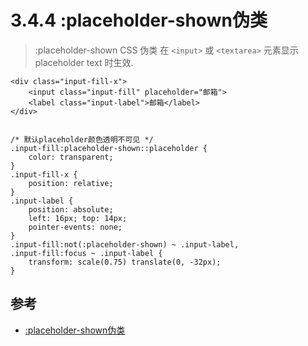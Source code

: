 # 3.4.4 :placeholder-shown伪类

>:placeholder-shown CSS 伪类 在 `<input>` 或 `<textarea>` 元素显示 placeholder text 时生效.

```
<div class="input-fill-x">
    <input class="input-fill" placeholder="邮箱">
    <label class="input-label">邮箱</label>
</div>


/* 默认placeholder颜色透明不可见 */
.input-fill:placeholder-shown::placeholder {
    color: transparent;
}
.input-fill-x {
    position: relative;
}
.input-label {
    position: absolute;
    left: 16px; top: 14px;
    pointer-events: none;
}
.input-fill:not(:placeholder-shown) ~ .input-label,
.input-fill:focus ~ .input-label {
    transform: scale(0.75) translate(0, -32px);
}
```



## 参考
- [:placeholder-shown伪类](https://developer.mozilla.org/zh-CN/docs/Web/CSS/:placeholder-shown)
